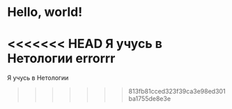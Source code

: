 # Hello, world!
<<<<<<< HEAD
Я учусь в Нетологии
errorrr
=======
Я учусь в Нетологии
>>>>>>> 813fb81cced323f39ca3e98ed301ba1755de8e3e
